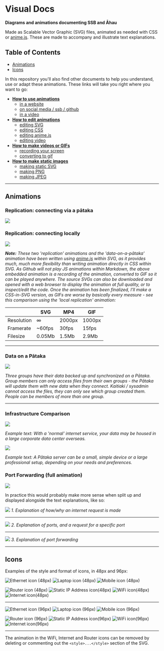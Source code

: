 # Visual Docs
**Diagrams and animations documenting SSB and Āhau**

Made as Scalable Vector Graphic (SVG) files, animated as needed with CSS or [anime.js](https://animejs.com).
These are made to accompany and illustrate text explanations.

## Table of Contents
- [Animations](#animations)
- [Icons](#icons)

In this repository you'll also find other documents to help you understand, use
or adapt these animations. These links will take you right where you want to go:
- [**How to use animations**](./Using-Animations.md)
  - [in a website](./Using-Animations.md#using-animations-in-a-website)
  - [on social media / ssb / github](./Using-Animations.md#using-animations-on-social-media)
  - [in a video](./Using-Animations.md#using-animations-in-a-video)
- [**How to edit animations**](./Editing-Animations.md)
  - [editing SVG](./Editing-Animations.md#editing-svg)
  - [editing CSS](./Editing-Animations.md#editing-css)
  - [editing anime.js](./Editing-Animations.md#editing-anime-js)
  - [editing video](./Editing-Animations.md#editing-video)
- [**How to make videos or GIFs**](Making-Video-or-GIF.md)
  - [recording your screen](./Making-Video-or-GIF.md#recording-your-screen)
  - [converting to gif](./Making-Video-or-GIF.md#converting-to-gif)
- [**How to make static images**](./Making-Static-Images.md)
  - [making static SVG](./Making-Static-Images.md#making-static-svg)
  - [making PNG](./Making-Static-Images.md#making-static-png)
  - [making JPEG](./Making-Static-Images.md#making-static-jpeg)

----

## Animations
### Replication: connecting via a pātaka

![](gif/replication-via-internet.gif)

### Replication: connecting locally

![](gif/replication-local.gif)

_**Note:** These two 'replication' animations and the 'data-on-a-pātaka' animation have been written using [anime.js](https://animejs.com) within SVG, as it provides much, much more flexibility than writing animation directly in CSS within SVG.
As Github will not play JS animations within Markdown, the above embedded animation is a recording of the animation, converted to GIF so it can be played anywhere.
The source SVGs can also be downloaded and opened with a web browser to display the animation at full quality, or to inspect/edit the code. Once the animation has been finalized, I'll make a CSS-in-SVG version, as GIFs are worse by basically every measure - see this comparison using the 'local replication' animation:_

|            | SVG    | MP4    | GIF    |
|------------|--------|--------|--------|
| Resolution |  ∞     | 2000px | 1000px |
| Framerate  | ~60fps | 30fps  | 15fps  |
| Filesize   | 0.05Mb | 1.5Mb  | 2.9Mb  |

----
### Data on a Pātaka

![](gif/data-on-a-pātaka.gif)

_Three groups have their data backed up and synchronized on a Pātaka. Group members can only access files from their own groups - the Pātaka will update them with new data when they connect. Kaitiaki / sysadmin cannot access the files, they can only see which group created them. People can be members of more than one group._

----

### Infrastructure Comparison

![](svg/corporate-server.svg)

_Example text: With a 'normal' internet service, your data may be housed in a large
corporate data center overseas._

![](svg/alternative-servers.svg)

_Example text: A Pātaka server can be a small, simple device or a large professional
setup, depending on your needs and preferences._


### Port Forwarding (full animation)
![](svg/port-forwarding.svg)

In practice this would probably make more sense when split up and displayed alongside
the text explanations, like so:

![](svg/port-forwarding_01_scenario.svg)
_1. Explanation of how/why an internet request is made_

----
![](svg/port-forwarding_02_no-port-forwarding.svg)
_2. Explanation of ports, and a request for a specific port_

----
![](svg/port-forwarding_03_with-port-forwarding.svg)
_3. Explanation of port forwarding_

----

## Icons

Examples of the style and format of icons, in 48px and 96px:

![Ethernet icon (48px)](svg/icons/ethernet_48.svg) ![Laptop icon (48px)](svg/icons/laptop_48.svg)
![Mobile icon (48px)](svg/icons/mobile_48.svg)

![Router icon (48px)](svg/icons/router_48.svg) ![Static IP Address icon(48px)](svg/icons/static-ip_48.svg)
![WiFi icon(48px)](svg/icons/wifi_48.svg) ![Internet icon(48px)](svg/icons/internet_48.svg)

----
![Ethernet icon (96px)](svg/icons/ethernet_96.svg) ![Laptop icon (96px)](svg/icons/laptop_96.svg)
![Mobile icon (96px)](svg/icons/mobile_96.svg)

![Router icon (96px)](svg/icons/router_96.svg) ![Static IP Address icon(96px)](svg/icons/static-ip_96.svg)
![WiFi icon(96px)](svg/icons/wifi_96.svg) ![Internet icon(96px)](svg/icons/internet_96.svg)

----

The animation in the WiFi, Internet and Router icons can be removed by deleting or
commenting out the `<style>...</style>` section of the SVG.
